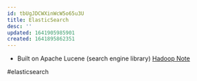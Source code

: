 ```yaml
---
id: tbUgJDCWXinWcW5o65u3U
title: ElasticSearch
desc: ''
updated: 1641905985901
created: 1641895862351
---
```


* Built on Apache Lucene (search engine library)
[Hadoop Note](https://www.evernote.com/shard/s101/nl/11122041/6e2b3519-6f6e-4b62-9f68-44da2e077952?title=Hadoop%20interview)

#elasticsearch



